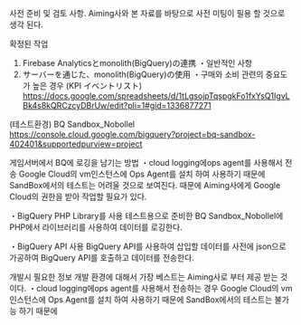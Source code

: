 사전 준비 및 검토 사항.
Aiming사와 본 자료를 바탕으로 사전 미팅이 필용 할 것으로 생각 된다.

확정된 작업
1. Firebase Analyticsとmonolith(BigQuery)の連携
・일반적인 사항
3. サーバーを通じた、monolith(BigQuery)の使用
・구매와 소비 관련의 중요도가 높은 경우
(KPI イベントリスト)
https://docs.google.com/spreadsheets/d/1tLgsojpTqspgkFo1fxYsQ1IgvLBk4s8kQRCzcyDBrUw/edit?pli=1#gid=1336877271

(테스트환경)
BQ Sandbox_Nobollel
https://console.cloud.google.com/bigquery?project=bq-sandbox-402401&supportedpurview=project


게임서버에서 BQ에 로깅을 남기는 방법
・cloud logging에ops agent를 사용해서 전송
Google Cloud의 vm인스턴스에 Ops Agent를 설치 하여 사용하기 때문에
SandBox에서의 테스트는 어려울 것으로 보여진다.
때문에 Aiming사에게 Google Cloud의 권한을 받아 작업할 필요가 있다.

・BigQuery PHP Library를 사용
테스트용으로 준비한 BQ Sandbox_Nobollel에 PHP에서 라이브러리를 사용하여 데이터를 로깅한다.

・BigQuery API 사용
BigQuery API를 사용하여 삽입할 데이터를 사전에 json으로 가공하여 BigQuery API를 호출하고 데이터를 전송한다.




개발시 필요한 정보
개발 환경에 대해서 가장 베스트는 Aiming사로 부터 제공 받는 것이다.
・cloud logging에ops agent를 사용해서 전송하는 경우
Google Cloud의 vm인스턴스에 Ops Agent를 설치 하여 사용하기 때문에 SandBox에서의 테스트는 불가능 하기 때문에 